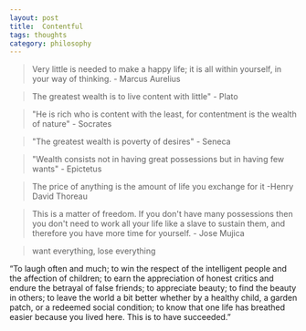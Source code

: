 ```yaml
---
layout: post
title:  Contentful
tags: thoughts
category: philosophy
--- 
```




> Very little is needed to make a happy life; it is all within
>yourself, in your way of thinking. - Marcus Aurelius 

> The greatest wealth is to live content with little" - Plato 

> "He is rich who is content with the least, for contentment is the
> wealth of nature" - Socrates 

> "The greatest wealth is poverty of desires" - Seneca 

> "Wealth consists not in having great possessions but in having few
> wants" - Epictetus

> The price of anything is the amount of life you exchange for it
>  -Henry David Thoreau


> This is a matter of freedom. If you don't have many possessions
> then you don't need to work all your life like a slave to sustain
> them, and therefore you have more time for yourself. - Jose Mujica

> want everything, lose everything 

“To laugh often and much; to win the respect of the intelligent people and the affection of children; to earn the appreciation of honest critics and endure the betrayal of false friends; to appreciate beauty; to find the beauty in others; to leave the world a bit better whether by a healthy child, a garden patch, or a redeemed social condition; to know that one life has breathed easier because you lived here. This is to have succeeded.”
